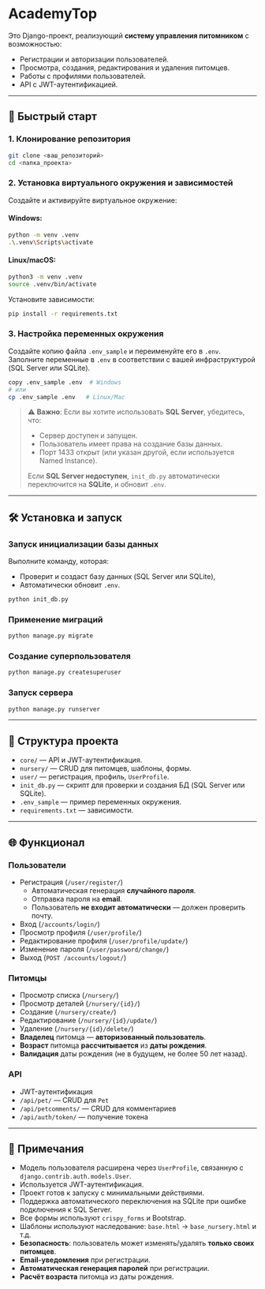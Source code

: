# AcademyTop
Это Django-проект, реализующий **систему управления питомником** с возможностью:
- Регистрации и авторизации пользователей.
- Просмотра, создания, редактирования и удаления питомцев.
- Работы с профилями пользователей.
- API с JWT-аутентификацией.
---
## 🚀 Быстрый старт

### 1. Клонирование репозитория

```bash
git clone <ваш_репозиторий>
cd <папка_проекта>
```
### 2. Установка виртуального окружения и зависимостей
Создайте и активируйте виртуальное окружение:
#### Windows:
```bash
python -m venv .venv
.\.venv\Scripts\activate
```
#### Linux/macOS:
```bash
python3 -m venv .venv
source .venv/bin/activate
```
Установите зависимости:
```bash
pip install -r requirements.txt
```
### 3. Настройка переменных окружения
Создайте копию файла `.env_sample` и переименуйте его в `.env`.  
Заполните переменные в `.env` в соответствии с вашей инфраструктурой (SQL Server или SQLite).
```bash
copy .env_sample .env  # Windows
# или
cp .env_sample .env   # Linux/Mac
```
> ⚠️ **Важно**: Если вы хотите использовать **SQL Server**, убедитесь, что:
> - Сервер доступен и запущен.
> - Пользователь имеет права на создание базы данных.
> - Порт 1433 открыт (или указан другой, если используется Named Instance).
> 
> Если **SQL Server недоступен**, `init_db.py` автоматически переключится на **SQLite**, и обновит `.env`.
---
## 🛠 Установка и запуск
### Запуск инициализации базы данных
Выполните команду, которая:
- Проверит и создаст базу данных (SQL Server или SQLite),
- Автоматически обновит `.env`.
```bash
python init_db.py
```
### Применение миграций
```bash
python manage.py migrate
```
### Создание суперпользователя
```bash
python manage.py createsuperuser
```
### Запуск сервера
```bash
python manage.py runserver
```
---
## 📁 Структура проекта

- `core/` — API и JWT-аутентификация.
- `nursery/` — CRUD для питомцев, шаблоны, формы.
- `user/` — регистрация, профиль, `UserProfile`.
- `init_db.py` — скрипт для проверки и создания БД (SQL Server или SQLite).
- `.env_sample` — пример переменных окружения.
- `requirements.txt` — зависимости.
---
## 🌐 Функционал
### Пользователи
- Регистрация (`/user/register/`)
  - Автоматическая генерация **случайного пароля**.
  - Отправка пароля на **email**.
  - Пользователь **не входит автоматически** — должен проверить почту.
- Вход (`/accounts/login/`)
- Просмотр профиля (`/user/profile/`)
- Редактирование профиля (`/user/profile/update/`)
- Изменение пароля (`/user/password/change/`)
- Выход (`POST /accounts/logout/`)
### Питомцы
- Просмотр списка (`/nursery/`)
- Просмотр деталей (`/nursery/{id}/`)
- Создание (`/nursery/create/`)
- Редактирование (`/nursery/{id}/update/`)
- Удаление (`/nursery/{id}/delete/`)
- **Владелец** питомца — **авторизованный пользователь**.
- **Возраст** питомца **рассчитывается** из **даты рождения**.
- **Валидация** даты рождения (не в будущем, не более 50 лет назад).
### API
- JWT-аутентификация
- `/api/pet/` — CRUD для `Pet`
- `/api/petcomments/` — CRUD для комментариев
- `/api/auth/token/` — получение токена
---
## 📝 Примечания
- Модель пользователя расширена через `UserProfile`, связанную с `django.contrib.auth.models.User`.
- Используется JWT-аутентификация.
- Проект готов к запуску с минимальными действиями.
- Поддержка автоматического переключения на SQLite при ошибке подключения к SQL Server.
- Все формы используют `crispy_forms` и Bootstrap.
- Шаблоны используют наследование: `base.html` → `base_nursery.html` и т.д.
- **Безопасность**: пользователь может изменять/удалять **только своих питомцев**.
- **Email-уведомления** при регистрации.
- **Автоматическая генерация паролей** при регистрации.
- **Расчёт возраста** питомца из даты рождения.